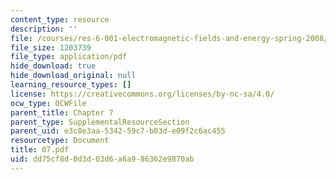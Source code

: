 ```yaml
---
content_type: resource
description: ''
file: /courses/res-6-001-electromagnetic-fields-and-energy-spring-2008/dd75cf8d0d3d03d6a6a986362e9870ab_07.pdf
file_size: 1203739
file_type: application/pdf
hide_download: true
hide_download_original: null
learning_resource_types: []
license: https://creativecommons.org/licenses/by-nc-sa/4.0/
ocw_type: OCWFile
parent_title: Chapter 7
parent_type: SupplementalResourceSection
parent_uid: e3c8e3aa-5342-59c7-b03d-e09f2c6ac455
resourcetype: Document
title: 07.pdf
uid: dd75cf8d-0d3d-03d6-a6a9-86362e9870ab
---
```

